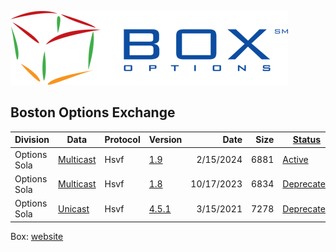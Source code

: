 [![Box](https://github.com/Open-Markets-Initiative/Directory/blob/main/Organizations/Box/Images/Logo.png)](https://boxoptions.com)


## Boston Options Exchange

| Division | Data | Protocol | Version | Date | Size | [Status][Omi.Glossary.Status] | [Testing][Omi.Glossary.Testing] | Specification |
| --- | --- | --- | --- | ---: | ---: | --- | --- | --- |
| Options Sola | [Multicast][Box.Options.Sola.Multicast.Hsvf.v1.9.Dissector] | Hsvf | [1.9][Box.Options.Sola.Multicast.Hsvf.v1.9.Dissector] | 2/15/2024 | 6881 | [Active][Omi.Glossary.Status.Active] | [Verified][Omi.Glossary.Testing.Verified] | [url][Box.Options.Sola.Multicast.Hsvf.v1.9.Url] - [pdf][Box.Options.Sola.Multicast.Hsvf.v1.9.Pdf] |
| Options Sola | [Multicast][Box.Options.Sola.Multicast.Hsvf.v1.8.Dissector] | Hsvf | [1.8][Box.Options.Sola.Multicast.Hsvf.v1.8.Dissector] | 10/17/2023 | 6834 | [Deprecated][Omi.Glossary.Status.Deprecated] | [Verified][Omi.Glossary.Testing.Verified] | [url][Box.Options.Sola.Multicast.Hsvf.v1.8.Url] - [pdf][Box.Options.Sola.Multicast.Hsvf.v1.8.Pdf] |
| Options Sola | [Unicast][Box.Options.Sola.Unicast.Hsvf.v4.5.1.Dissector] | Hsvf | [4.5.1][Box.Options.Sola.Unicast.Hsvf.v4.5.1.Dissector] | 3/15/2021 | 7278 | [Deprecated][Omi.Glossary.Status.Deprecated] | [Verified][Omi.Glossary.Testing.Verified] | [pdf][Box.Options.Sola.Unicast.Hsvf.v4.5.1.Pdf] |


Box: [website](https://boxoptions.com "Go to Boston Options Exchange")


[Omi.Glossary.Status]: https://github.com/Open-Markets-Initiative/Directory/blob/main/Glossary/Status.md "Protocol Deployment Status"
[Omi.Glossary.Status.Active]: https://github.com/Open-Markets-Initiative/Directory/blob/main/Glossary/Status.md "Deployment Status: Protocol is in active production"
[Omi.Glossary.Status.Deprecated]: https://github.com/Open-Markets-Initiative/Directory/blob/main/Glossary/Status.md "Deployment Status: Protocol is no longer in active use"
[Omi.Glossary.Status.Future]: https://github.com/Open-Markets-Initiative/Directory/blob/main/Glossary/Status.md "Deployment Status: Protocol is not yet deployed to an active production environment"
[Omi.Glossary.Status.Unknown]: https://github.com/Open-Markets-Initiative/Directory/blob/main/Glossary/Status.md "Deployment Status: Protocol deployment status is unknown"
[Omi.Glossary.Status.Header]: https://github.com/Open-Markets-Initiative/Directory/blob/main/Glossary/Status.md "Deployment Status: Header only protocol provided for debugging"
[Omi.Glossary.Testing]: https://github.com/Open-Markets-Initiative/Directory/blob/main/Glossary/Testing.md "Protocol Testing Status"
[Omi.Glossary.Testing.Verified]: https://github.com/Open-Markets-Initiative/Directory/blob/main/Glossary/Testing.md "Testing Status: Protocol has been tested on live data"
[Omi.Glossary.Testing.Incomplete]: https://github.com/Open-Markets-Initiative/Directory/blob/main/Glossary/Testing.md "Testing Status: Protocol has been tested on live data but contains known issues"
[Omi.Glossary.Testing.Beta]: https://github.com/Open-Markets-Initiative/Directory/blob/main/Glossary/Testing.md "Testing Status: Protocol has not been tested and structure is speculative"
[Omi.Glossary.Testing.Untested]: https://github.com/Open-Markets-Initiative/Directory/blob/main/Glossary/Testing.md "Testing Status: Protocol has not been tested on live data"

[Box.Options.Sola.Unicast.Hsvf.v4.5.1.Dissector]: https://github.com/Open-Markets-Initiative/wireshark-lua/blob/main/Box/Box_Options_Sola_Unicast_Hsvf_v4_5_1_Dissector.lua "Box Options Sola Unicast Hsvf v4.5.1 Wireshark Dissector"
[Box.Options.Sola.Unicast.Hsvf.v4.5.1.Pdf]: https://github.com/Open-Markets-Initiative/Directory/blob/main/Organizations/Box/Specifications/Box.Options.Sola.Unicast.Hsvf.v4.5.pdf "Boston Options Exchange 4.5.1 Pdf"
[Box.Options.Sola.Multicast.Hsvf.v1.8.Dissector]: https://github.com/Open-Markets-Initiative/wireshark-lua/blob/main/Box/Box_Options_Sola_Multicast_Hsvf_v1_8_Dissector.lua "Box Options Sola Multicast Hsvf v1.8 Wireshark Dissector"
[Box.Options.Sola.Multicast.Hsvf.v1.8.Url]: https://boxoptions.com/technology/trading-interface-specifications "Boston Options Exchange 1.8 Url"
[Box.Options.Sola.Multicast.Hsvf.v1.8.Pdf]: https://github.com/Open-Markets-Initiative/Directory/blob/main/Organizations/Box/Specifications/Box.Options.Sola.Multicast.Hsvf.v1.8.pdf "Boston Options Exchange 1.8 Pdf"
[Box.Options.Sola.Multicast.Hsvf.v1.9.Dissector]: https://github.com/Open-Markets-Initiative/wireshark-lua/blob/main/Box/Box_Options_Sola_Multicast_Hsvf_v1_9_Dissector.lua "Box Options Sola Multicast Hsvf v1.9 Wireshark Dissector"
[Box.Options.Sola.Multicast.Hsvf.v1.9.Url]: https://boxoptions.com/technology/trading-interface-specifications "Boston Options Exchange 1.9 Url"
[Box.Options.Sola.Multicast.Hsvf.v1.9.Pdf]: https://github.com/Open-Markets-Initiative/Directory/blob/main/Organizations/Box/Specifications/Box.Options.Sola.Multicast.Hsvf.v1.9.pdf "Boston Options Exchange 1.9 Pdf"
